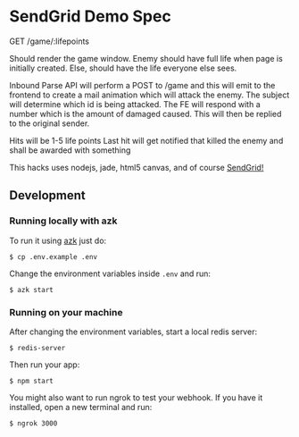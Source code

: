 # SendGrid Demo Spec

GET /game/:lifepoints

Should render the game window. Enemy should have full life when page is
initially created. Else, should have the life everyone else sees.

Inbound Parse API will perform a POST to /game and this will emit to the frontend to create a mail animation which will attack the enemy. The subject will determine which id is being attacked. The FE will respond with a number which is the amount of damaged caused. This will then be replied to the original sender.

Hits will be 1-5 life points
Last hit will get notified that killed the enemy and shall be awarded with something

This hacks uses nodejs, jade, html5 canvas, and of course [SendGrid!](http://sendgrid.com)

## Development

### Running locally with azk

To run it using [azk](http://www.azk.io/) just do:

```
$ cp .env.example .env
```

Change the environment variables inside `.env` and run:

```
$ azk start
```

### Running on your machine

After changing the environment variables, start a local redis server:

```
$ redis-server
```

Then run your app:

```
$ npm start
```

You might also want to run ngrok to test your webhook. If you have it installed, open a new terminal and run:

```
$ ngrok 3000
```